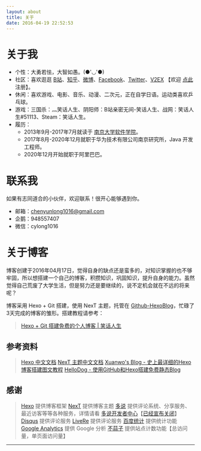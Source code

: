 ```yaml
---
layout: about
title: 关于
date: 2016-04-19 22:52:53
---
```


# 关于我

* 个性：大勇若怯，大智如愚。(●'◡'●)
* 社区：喜欢逛逛 [B站][18]、[知乎][6]、[微博][7]、[Facebook][8]、[Twitter][9]、[V2EX][10] 【欢迎 [点此][13] 注册】。
* 休闲：喜欢游戏、电影、音乐、动漫、二次元，正在自学日语。运动类喜欢乒乓球。
* 游戏：三国杀：灬笑话人生、阴阳师：B站亲密无间-笑话人生、战网：笑话人生#51113、Steam：笑话人生。
* 履历：
    * 2013年9月-2017年7月就读于 [南京大学软件学院][1]。
    * 2017年8月-2020年12月就职于华为技术有限公司南京研究所，Java 开发工程师。
    * 2020年12月开始就职于阿里巴巴。

# 联系我

如果有志同道合的小伙伴，欢迎联系！很开心能够遇到你。

* 邮箱：chenyunlong1016@gmail.com
* 企鹅：948557407
* 微信：cylong1016

# 关于博客

博客创建于2016年04月17日，觉得自身的缺点还是蛮多的，对知识掌握的也不够牢固，所以想搭建一个自己的博客，积攒知识，巩固知识，提升自身的能力。虽然觉得自己荒废了大学生活，但是努力还是要继续的，说不定机会就在不远的将来呢？

博客采用 Hexo + Git 搭建，使用 NexT 主题，托管在 [Github-HexoBlog][2]，忙碌了3天完成的博客的雏形。搭建教程请参考：

> [Hexo + Git 搭建免费的个人博客 | 笑话人生][5]


## 参考资料

> [Hexo 中文文档][11]
> [NexT 主题中文文档][12]
> [Xuanwo's Blog - 史上最详细的Hexo博客搭建图文教程][3]
> [HelloDog - 使用GitHub和Hexo搭建免费静态Blog][4]

## 感谢

> [Hexo][] 提供博客框架
> [NexT][] 提供博客主题
> [多说][] 提供评论系统、分享服务、最近访客等等各种服务，详情请看 [多说开发者中心][16]【[已经宣布关闭][17]】
> [Disqus][] 提供评论服务
> [LiveRe][] 提供评论服务
> [百度统计][] 提供统计功能
> [Google Analytics][] 提供 Google 分析
> [不蒜子][] 提供站点计数功能【总访问量，单页面访问量】

---

[Hexo]: https://hexo.io/zh-cn/ "Hexo"
[NexT]: http://theme-next.iissnan.com/ "NexT"
[多说]: http://duoshuo.com/ "多说"
[百度统计]: http://tongji.baidu.com/ "百度统计"
[Disqus]: https://disqus.com/ "Disqus"
[LiveRe]: https://livere.com/ "LiveRe"
[Google Analytics]: https://www.google.com/intl/zh-CN/analytics/ "Google Analytics"
[不蒜子]: http://ibruce.info/2015/04/04/busuanzi/ "不蒜子"
[1]: http://software.nju.edu.cn/ "南京大学软件学院"
[2]: https://github.com/cylong1016/HexoBlog "HexoBlog"
[3]: https://xuanwo.io/2015/03/26/hexo-intor/ "Xuanwo's Blog - 史上最详细的Hexo博客搭建图文教程"
[4]: http://wsgzao.github.io/post/hexo-guide/ "HelloDog - 使用GitHub和Hexo搭建免费静态Blog"
[5]: http://www.cylong.com/blog/2016/04/19/hexo-git/ "Hexo + Git 搭建免费的个人博客 | 笑话人生"
[6]: https://www.zhihu.com/people/cylong1016 "陈云龙 - 知乎"
[7]: http://weibo.com/cyl19941016 "笑话人生cylong的微博"
[8]: https://www.facebook.com/cylong1016 "陈云龙 | Facebook"
[9]: https://twitter.com/cylong1016 "陈云龙(@cylong1016) | Twitter"
[10]: https://www.v2ex.com/member/cylong "V2EX › cylong"
[11]: https://hexo.io/zh-cn/docs/ "Hexo 中文文档"
[12]: http://theme-next.iissnan.com/ "NexT主题中文文档"
[13]: http://www.v2ex.com/?r=cylong "V2EX"
[14]: https://segmentfault.com/u/cylong "笑话人生 - SegmentFault"
[15]: http://ask.githuber.cn/users/cylong1016/activity "Ask.GitHuber.cn"
[16]: http://dev.duoshuo.com/docs "多说开发者中心"
[17]: http://dev.duoshuo.com/threads/58d1169ae293b89a20c57241 "重要通知: 多说即将关闭"
[18]: https://space.bilibili.com/2645593/favlist "笑话人生的个人空间 - 哔哩哔哩 ( ゜- ゜)つロ 乾杯~ Bilibili"
